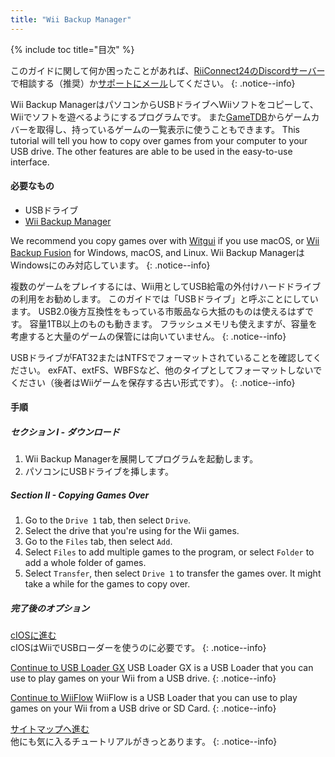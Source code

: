 ```yaml
---
title: "Wii Backup Manager"
---
```


{% include toc title="目次" %}

このガイドに関して何か困ったことがあれば、[RiiConnect24のDiscordサーバー](https://discord.gg/rc24)で相談する（推奨）か[サポートにメール](mailto:support@riiconnect24.net)してください。
{: .notice--info}

Wii Backup ManagerはパソコンからUSBドライブへWiiソフトをコピーして、Wiiでソフトを遊べるようにするプログラムです。 また[GameTDB](https://gametdb.com/)からゲームカバーを取得し、持っているゲームの一覧表示に使うこともできます。 This tutorial will tell you how to copy over games from your computer to your USB drive. The other features are able to be used in the easy-to-use interface.
#### 必要なもの

* USBドライブ
* [Wii Backup Manager](https://static.wiidatabase.de/Wii-Backup-Manager.zip)


We recommend you copy games over with [Witgui](https://desairem.com/wordpress/category/witgui-download/) if you use macOS, or [Wii Backup Fusion](https://github.com/larsenv/Wii-Backup-Fusion) for Windows, macOS, and Linux. Wii Backup ManagerはWindowsにのみ対応しています。
{: .notice--info}

複数のゲームをプレイするには、Wii用としてUSB給電の外付けハードドライブの利用をお勧めします。 このガイドでは「USBドライブ」と呼ぶことにしています。 USB2.0後方互換性をもっている市販品なら大抵のものは使えるはずです。 容量1TB以上のものも動きます。 フラッシュメモリも使えますが、容量を考慮すると大量のゲームの保管には向いていません。
{: .notice--info}

USBドライブがFAT32またはNTFSでフォーマットされていることを確認してください。 exFAT、extFS、WBFSなど、他のタイプとしてフォーマットしないでください（後者はWiiゲームを保存する古い形式です）。
{: .notice--info}

#### 手順

##### セクション I - ダウンロード

1. Wii Backup Managerを展開してプログラムを起動します。
2. パソコンにUSBドライブを挿します。

##### Section II - Copying Games Over

1. Go to the `Drive 1` tab, then select `Drive`.
2. Select the drive that you're using for the Wii games.
3. Go to the `Files` tab, then select `Add`.
4. Select `Files` to add multiple games to the program, or select `Folder` to add a whole folder of games.
5. Select `Transfer`, then select `Drive 1` to transfer the games over. It might take a while for the games to copy over.

##### 完了後のオプション

[cIOSに進む](cios)<br> cIOSはWiiでUSBローダーを使うのに必要です。
{: .notice--info}

[Continue to USB Loader GX](usbloadergx) USB Loader GX is a USB Loader that you can use to play games on your Wii from a USB drive.
{: .notice--info}

[Continue to WiiFlow](wiiflow) WiiFlow is a USB Loader that you can use to play games on your Wii from a USB drive or SD Card.
{: .notice--info}

[サイトマップへ進む](site-navigation)<br> 他にも気に入るチュートリアルがきっとあります。
{: .notice--info}
